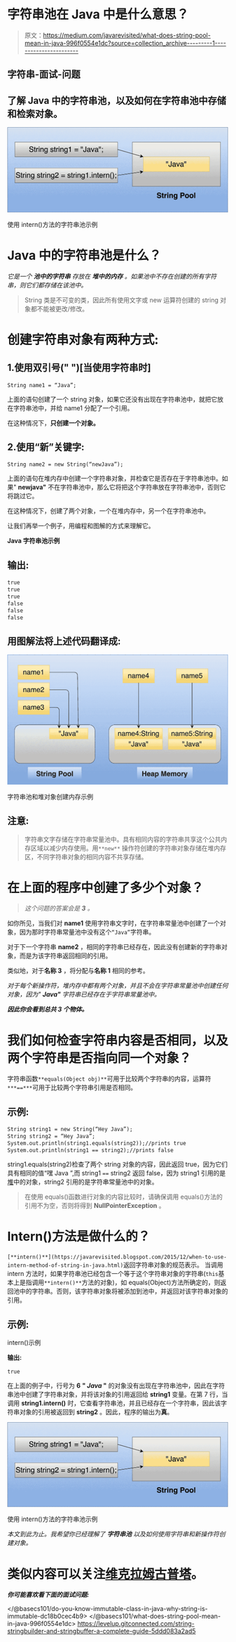 # 字符串池在 Java 中是什么意思？

> 原文：<https://medium.com/javarevisited/what-does-string-pool-mean-in-java-996f0554e1dc?source=collection_archive---------1----------------------->

## 字符串-面试-问题

## 了解 Java 中的字符串池，以及如何在字符串池中存储和检索对象。

![](img/9e316d56fc30281e522f92962ed26ff8.png)

使用 intern()方法的字符串池示例

# Java 中的字符串池是什么？

*它是一个* ***池中的字符串*** *存放在* ***堆中的内存*** *。如果池中不存在创建的所有字符串，则它们都存储在该池中。*

> String 类是不可变的类，因此所有使用文字或 new 运算符创建的 string 对象都不能被更改/修改。

# 创建字符串对象有两种方式:

## 1.使用双引号(" ")[当使用字符串时]

```
String name1 = “Java”;
```

上面的语句创建了一个 string 对象，如果它还没有出现在字符串池中，就把它放在字符串池中，并给 name1 分配了一个引用。

在这种情况下，**只创建一个对象。**

## 2.使用“新”关键字:

```
String name2 = new String(“newJava”);
```

上面的语句在堆内存中创建一个字符串对象，并检查它是否存在于字符串池中。如果" **newjava"** 不在字符串池中，那么它将把这个字符串放在字符串池中，否则它将跳过它。

在这种情况下，创建了两个对象，一个在堆内存中，另一个在字符串池中。

让我们再举一个例子，用编程和图解的方式来理解它。

**Java 字符串池示例**

## 输出:

```
true
true
true
false
false
false
```

## 用图解法将上述代码翻译成:

[![](img/91d2704565f19d388bf1747c4aacea10.png)](https://javarevisited.blogspot.com/2022/03/3-examples-to-parse-json-in-java-using.html)

字符串池和堆对象创建内存示例

## 注意:

> 字符串文字存储在字符串常量池中。具有相同内容的字符串共享这个公共内存区域以减少内存使用。用`**new**` 操作符创建的字符串对象存储在堆内存区，不同字符串对象的相同内容不共享存储。

# 在上面的程序中创建了多少个对象？

> *这个问题的答案会是* ***3*** *。*

如你所见，当我们对 **name1** 使用字符串文字时，在字符串常量池中创建了一个对象，因为那时字符串常量池中没有这个`“Java”`字符串。

对于下一个字符串 **name2** ，相同的字符串已经存在，因此没有创建新的字符串对象，而是为该字符串返回相同的引用。

类似地，对于**名称 3** ，将分配与**名称 1** 相同的参考。

*对于每个新操作符，堆内存中都有两个对象，并且不会在字符串常量池中创建任何对象，因为"* ***Java"*** *字符串已经存在于字符串常量池中。*

***因此你会看到总共 3 个物体。***

# 我们如何检查字符串内容是否相同，以及两个字符串是否指向同一个对象？

字符串函数`**equals(Object obj)**`可用于比较两个字符串的内容，运算符`***==***`可用于比较两个字符串引用是否相同。

## 示例:

```
String string1 = new String(“Hey Java”);
String string2 = “Hey Java”;
System.out.println(string1.equals(string2));//prints true
System.out.println(string1 == string2);//prints false
```

string1.equals(string2)检查了两个 string 对象的内容，因此返回 true，因为它们具有相同的值“嘿 Java ”,而 string1 `==` string2 返回 false，因为 string1 引用的是[堆](https://javarevisited.blogspot.com/2013/04/what-is-maximum-heap-size-for-32-bit-64-JVM-Java-memory.html)中的对象，string2 引用的是字符串常量池中的对象。

> 在使用 equals()函数进行对象的内容比较时，请确保调用 equals()方法的引用不为空，否则将得到 **NullPointerException** 。

# Intern()方法是做什么的？

`[**intern()**](https://javarevisited.blogspot.com/2015/12/when-to-use-intern-method-of-string-in-java.html)`返回字符串对象的规范表示。
当调用 intern 方法时，如果字符串池已经包含一个等于这个字符串对象的字符串(`this`基本上是指调用`**intern()**`方法的对象)，如 equals(Object)方法所确定的，则返回池中的字符串。否则，该字符串对象将被添加到池中，并返回对该字符串对象的引用。

## 示例:

intern()示例

**输出:**

```
true
```

在上面的例子中，行号为 **6** **" *Java* "** 的对象没有出现在字符串池中，因此在字符串池中创建了字符串对象，并将该对象的引用返回给 **string1** 变量。在第 7 行，当调用 **string1.intern()** 时，它查看字符串池，并且已经存在一个字符串，因此该字符串对象的引用被返回到 **string2** 。因此，程序的输出为**真**。

[![](img/9e316d56fc30281e522f92962ed26ff8.png)](https://javarevisited.blogspot.com/2013/07/java-string-tutorial-and-examples-beginners-programming.html)

使用 intern()方法的字符串池示例

*本文到此为止。我希望你已经理解了* ***字符串池*** *以及如何使用字符串和新操作符创建对象。*

# 类似内容可以关注[维克拉姆古普塔](https://medium.com/u/2c3b611409dc?source=post_page-----996f0554e1dc--------------------------------)。

***你可能喜欢看下面的面试问题:***

</@basecs101/do-you-know-immutable-class-in-java-why-string-is-immutable-dc18b0cec4b9>  </@basecs101/what-does-string-pool-mean-in-java-996f0554e1dc>  <https://levelup.gitconnected.com/string-stringbuilder-and-stringbuffer-a-complete-guide-5ddd083a2ad5> 